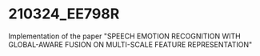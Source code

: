 # 210324_EE798R
Implementation of the paper "SPEECH EMOTION RECOGNITION WITH GLOBAL-AWARE FUSION ON MULTI-SCALE FEATURE REPRESENTATION"
